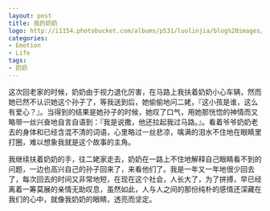 ```yaml
---
layout: post
title: 我的奶奶
logo: http://i1154.photobucket.com/albums/p531/luolinjia/blog%20images/mygrandma_zps21f6d6b5.jpg
categories:
- Emotion
- Life
tags:
- 奶奶
---
```


这次回老家的时候，奶奶由于视力退化厉害，在马路上我扶着奶奶小心车辆，然而她已然不认识她这个孙子了，等我送到后，她偷偷地问二姥，『这小孩是谁，这么有爱心？』。当得到的结果是她孙子的时候，她叹了口气，用她那恍惚的神情而又略带一丝兴奋地自言自语到：『我是说撒，他还拉起我过马路。』。看着爷爷奶奶老去的身体和已经含混不清的词语，心里略过一丝悲凉，噙满的泪水不住地在眼睛里打圈，难以想象我就是这个故事的主角。  

我继续扶着奶奶的手，往二姥家走去，奶奶在一路上不住地解释自己眼睛看不到的问题，一边也高兴自己的孙子回来了，来看他们了。我是一年又一年地很少回去了，每次回去的时间又非常地短，在现在这个社会，人长大了，为了拼搏，早已经离着一筹莫展的亲情无助叹息，虽然如此，人与人之间的那份纯朴的感情还深藏在我们的心中，就像我奶奶的眼睛，透亮而坚定。
